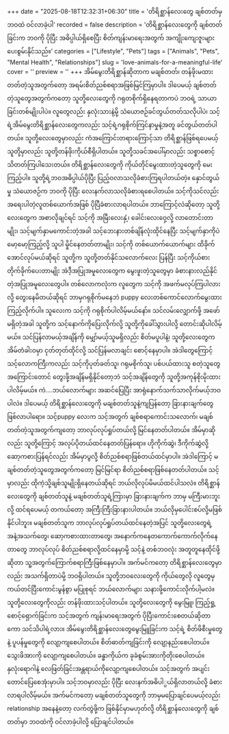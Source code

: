 +++
date = "2025-08-18T12:32:31+06:30"
title = 'တိရိစ္ဆာန်လေးတွေ ချစ်တတ်မှ ဘဝထဲ ဝင်လာခဲ့ပါ'
recorded = false
description = 'တိရိစ္ဆာန်လေးတွေကို ချစ်တတ်ခြင်းက ဘဝကို ပိုပြီး အဓိပ္ပါယ်ရှိစေပြီး စိတ်ကျန်းမာရေးအတွက် အကျိုးကျေးဇူးများပေးစွမ်းနိုင်သည်။'
categories = ["Lifestyle", "Pets"]
tags = ["Animals", "Pets", "Mental Health", "Relationships"]
slug = 'love-animals-for-a-meaningful-life'
cover = ''
preview = ''
+++
အိမ်မွေးတိရိစ္ဆာန်ဆိုတာက မချစ်တတ်၊ တန်ဖိုးမထားတတ်တဲ့သူအတွက်တော့ အရမ်းစိတ်ညစ်စရာအဖြစ်မြင်ကြမှာပါ။ ဒါပေမယ့် ချစ်တတ်တဲ့သူတွေအတွက်ကတော့ သူတို့လေးတွေကို ဂရုတစိုက်ရှိနေရတာကပဲ ဘဝရဲ့ သာယာခြင်းတစ်မျိုးပါပဲ။
လူတွေလည်း နှလုံးသားနဲ့မို့ သံယောဇဉ်ခင်တွယ်တတ်သလိုပါပဲ၊ သင့်ရဲ့အိမ်မွေးတိရိစ္ဆာန်လေးတွေကလည်း သင့်ရဲ့ဂရုစိုက်ကြင်နာမှုနဲ့အတူ ခင်တွယ်တတ်ပါတယ်။ သူတို့လေးတွေမှာလည်း ကံအကြောင်းတရားကြောင့်သာ တိရိစ္ဆာန်ဖြစ်ရပေမယ့် သူတို့မှာလည်း သူတို့တန်ဖိုးကိုယ်စီရှိပါတယ်။ သူတို့သခင်အပေါ်မှာလည်း သစ္စာစောင့်သိတတ်ကြပါသေးတယ်။
တိရိစ္ဆာန်လေးတွေကို ကိုယ်တိုင်မွေးထားတဲ့သူတွေကို မေးကြည့်ပါ။ သူတို့ရဲ့ဘဝအဓိပ္ပါယ်ပိုပြီး ပြည့်ဝလာသလိုခံစားကြရပါတယ်တဲ့။ နှောင်တွယ်မှု သံယောဇဉ်က ဘဝကို ပိုပြီး လေးနက်လာသလိုခံစားရစေပါတယ်။ သင့်ကိုသင်လည်း အရေးပါတဲ့လူတစ်ယောက်အဖြစ် ပိုပြီခံစားလာရပါတယ်။ ဘာကြောင့်လဲဆိုတော့ သူတို့လေးတွေက အစာလိုချင်ရင် သင့်ကို အမြီးလေးနှံ့၊ ခေါင်းလေးဝှေ့လို့ လာတောင်းတာမျိုး၊ သင့်မျက်နှာမကောင်းတဲ့အခါ သင့်ဘေးနားတစ်ချိန်လုံးထိုင်နေပြီး သင့်မျက်နှာကိုပဲ မော့မော့ကြည့်လို့ သူပါ မှိုင်နေတတ်တာမျိုး၊ သင့်ကို တစ်ယောက်ယောက်များ ထိခိုက်အောင်လုပ်မယ်ဆိုရင် သူတို့က သူတို့တတ်နိုင်သလောက်လေး ပြန်ပြီး သင့်ကိုယ်စားတိုက်ခိုက်ပေးတာမျိုး အဲဒီ့အပြုအမူလေးတွေက မွေးဖူးတဲ့သူတွေမှာ ခံစားနားလည်နိုင်တဲ့အပြုအမူလေးတွေပါ။
တစ်လောကလုံးက လူတွေက သင့်ကို အဖက်မလုပ်ကြပါလားလို့ တွေးနေမိတယ်ဆိုရင် ဘာမှဂရုစိုက်မနေဘဲ puppy လေးတစ်ကောင်လောက်မွေးထားကြည့်လိုက်ပါ။ သူလေးက သင့်ကို ဂရုစိုက်ပါလိမ့်မယ်နော်။ သင်လမ်းလျှောက်ဖို့ အဖော်မရှိတဲ့အခါ သူတို့က သင့်နောက်ကိုပြေးလိုက်လို့ သူတို့ကိုခေါ်သွားပါလို့ တောင်းဆိုပါလိမ့်မယ်။ သင်ပြန်လာမယ့်အချိန်ကို မျှော်မယ့်သူမရှိလည်း စိတ်မပူပါနဲ့၊ သူတို့လေးတွေက အိမ်တံခါးဝမှာ ငုတ်တုတ်ထိုင်လို့ သင်ပြန်မလာချင်း စောင့်နေမှာပါ။ အဲဒါတွေကြောင့် သင့်လောကကြီးကလည်း သင့်ကိုပုတ်ခတ်သူ၊ ဂရုမစိုက်သူ၊ ပစ်ပယ်ထားသူ စတဲ့သူတွေအကြောင်းတောင် တွေးဖို့အချိန်မရှိနိုင်တော့ဘဲ သင့်အချိန်တွေကို သူတို့အကုန်စိုးမိုးထားပါလိမ့်မယ်။ ကဲ….ဘယ်လောက်များ အဆင်ပြေပြီး အာရုံနောက်သက်သာလိုက်မယ့်ဘဝပါလဲ။
ဒါပေမယ့် တိရိစ္ဆာန်လေးတွေကို မချစ်တတ်သူနဲ့ကျပြန်တော့ ခြားနားချက်တွေဖြစ်လာပါရော။ သင့်puppy လေးက သင့်အတွက် ချစ်စရာကောင်းသလောက်၊ မချစ်တတ်တဲ့သူအတွက်ကျတော့ ဘာလုပ်လုပ်ရှုပ်တယ်လို့ မြင်နေတတ်ပါတယ်။ အိမ်မှာဆိုလည်း သူတို့ကြောင့် အလုပ်ပိုတယ်ထင်နေတတ်ပြန်ရော။ ဟိုကိုက်ဆွဲ၊ ဒီကိုက်ဆွဲလို့ ဆော့ကစားပြန်ရင်လည်း အိမ်မှာပွလို့ စိတ်ညစ်စရာဖြစ်တယ်ထင်မှာပါ။ အဲဒါကြောင့် မချစ်တတ်တဲ့သူတွေအတွက်ကတော့ မြင်မြင်ရာ စိတ်ညစ်စရာဖြစ်နေတတ်ပါတယ်။
သင့်မှာလည်း ထိုကဲ့သို့ချစ်သူမျိုးရှိနေတယ်ဆိုရင် ဘယ်လိုလုပ်မိမယ်ထင်ပါသလဲ။ တိရိစ္ဆာန်လေးတွေကို ချစ်တတ်သူနဲ့ မချစ်တတ်သူရဲ့ကြားမှာ ခြားနားချက်က ဘာမှ မကြီးမားဘူးလို့ ထင်ရပေမယ့် တကယ်တော့ အကြီးကြီးခြားနားပါတယ်။ ဘယ်လိုမှပေါင်းစပ်လို့မဖြစ်နိုင်ပါဘူး။ မချစ်တတ်သူက ဘာလုပ်လုပ်ရှုပ်တယ်ထင်နေတဲ့အပြင် သူတို့လေးတွေရဲ့အနံ့အသက်တွေ၊ ဆော့ကစားထားတာတွေ၊ အနောက်ကနေတကောက်ကောက်လိုက်နေတာတွေ ဘာလုပ်လုပ် စိတ်ညစ်စရာလို့ထင်နေမှာမို့ သင့်နဲ့ တစ်ဘဝလုံး အတူတူနေထိုင်ဖို့ဆိုတာ သူ့အတွက်ကြောက်စရာကြီးဖြစ်နေမှာပါ။ အက်မင်ကတော့ တိရိစ္ဆာန်လေးတွေမှာလည်း အသက်ရှိတာပဲမို့ ဘဝရှိပါတယ်။ သူတို့ဘဝလေးတွေကို ကိုယ်တွေလို လူတွေမှ ကယ်တင်ပြီးကောင်းမွန်စွာ မပြုစုရင် ဘယ်လောက်များ သနားဖို့ကောင်းလိုက်ပါ့မလဲ။ သူတို့လေးတွေကိုလည်း တန်ဖိုးထားသင့်ပါတယ်။
သူတို့လေးတွေကို မွေးမြူ၊ ကြည့်ရှု့စောင့်ရှောက်ခြင်းက သင့်အတွက် ကျန်းမာရေးအတွက် ပိုပြီးကောင်းစေတယ်ဆိုတာကော သင်သိပါရဲ့လား။ အိမ်မွေးတိရိစ္ဆာန်လေးတွေမွေးမြူခြင်းက သင့်ရဲ့ စိတ်ဖိစီးမှုတွေနဲ့ ပူပန်မှုတွေကို လျော့ကျစေပါတယ်။ စိတ်ဓာတ်ကျခြင်းကို လျော့နည်းစေပါတယ်။ သွေးဖိအားကို လျော့ကျစေပါတယ်။ ခန္ဓာကိုယ်က ခုခံစွမ်းအားကိုတိုးစေပါတယ်။ နှလုံးရောဂါနဲ့ လေဖြတ်ခြင်းအန္တရာယ်ကိုလျော့ကျစေပါတယ်။ သင့်အတွက် အပျင်းတောင်ပြေစေအုံးမှာပါ။ သင့်ဘဝမှာလည်း ပိုပြီး လေးနက်အဓိပါ္ပယ်ရှိလာတယ်လို့ ခံစားလာရပါလိမ့်မယ်။ အက်မင်ကတော့ မချစ်တတ်သူတွေကို ဘာမှမပြောချင်ပေမယ့်လည်း relationship အနေနဲ့တော့ လက်တွဲဖို့က ဖြစ်နိုင်မှာမဟုတ်လို့
တိရိစ္ဆာန်လေးတွေကို ချစ်တတ်မှာ ဘဝထဲကို ဝင်လာခဲ့ပါလို့ ပြောချင်ပါတယ်။